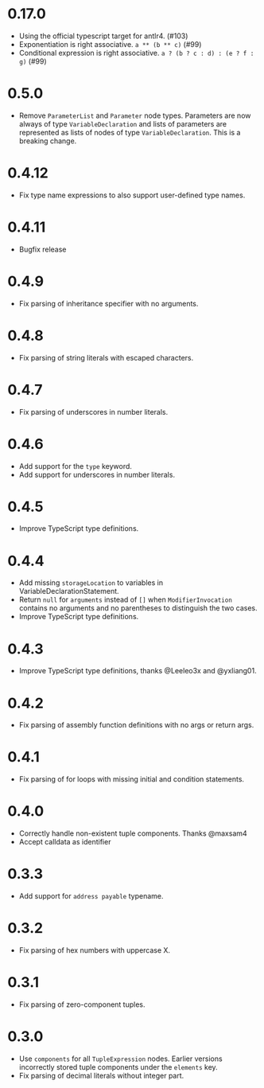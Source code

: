 # 0.17.0

- Using the official typescript target for antlr4. (#103)
- Exponentiation is right associative. `a ** (b ** c)` (#99)
- Conditional expression is right associative. `a ? (b ? c : d) : (e ? f : g)` (#99)

# 0.5.0

- Remove `ParameterList` and `Parameter` node types. Parameters are now always
  of type `VariableDeclaration` and lists of parameters are represented as
  lists of nodes of type `VariableDeclaration`. This is a breaking change.

# 0.4.12

- Fix type name expressions to also support user-defined type names.

# 0.4.11

- Bugfix release

# 0.4.9

- Fix parsing of inheritance specifier with no arguments.

# 0.4.8

- Fix parsing of string literals with escaped characters.

# 0.4.7

- Fix parsing of underscores in number literals.

# 0.4.6

- Add support for the `type` keyword.
- Add support for underscores in number literals.

# 0.4.5

- Improve TypeScript type definitions.

# 0.4.4

- Add missing `storageLocation` to variables in VariableDeclarationStatement.
- Return `null` for `arguments` instead of `[]` when `ModifierInvocation`
  contains no arguments and no parentheses to distinguish the two cases.
- Improve TypeScript type definitions.

# 0.4.3

- Improve TypeScript type definitions, thanks @Leeleo3x and @yxliang01.

# 0.4.2

- Fix parsing of assembly function definitions with no args or return args.

# 0.4.1

- Fix parsing of for loops with missing initial and condition statements.

# 0.4.0

- Correctly handle non-existent tuple components. Thanks @maxsam4
- Accept calldata as identifier

# 0.3.3

- Add support for `address payable` typename.

# 0.3.2

- Fix parsing of hex numbers with uppercase X.

# 0.3.1

- Fix parsing of zero-component tuples.

# 0.3.0

- Use `components` for all `TupleExpression` nodes. Earlier versions
  incorrectly stored tuple components under the `elements` key.
- Fix parsing of decimal literals without integer part.
